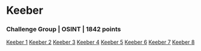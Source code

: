 # Keeber
### Challenge Group | OSINT | 1842 points

[Keeber 1]()
[Keeber 2]()
[Keeber 3]()
[Keeber 4]()
[Keeber 5]()
[Keeber 6]()
[Keeber 7]()
[Keeber 8]()


